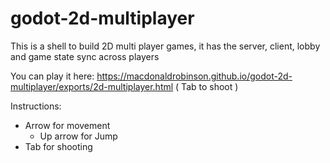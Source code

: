 # godot-2d-multiplayer
This is a shell to build 2D multi player games, it has the server, client, lobby and game state sync across players

You can play it here: https://macdonaldrobinson.github.io/godot-2d-multiplayer/exports/2d-multiplayer.html ( Tab to shoot )


Instructions:

- Arrow for movement
  - Up arrow for Jump
- Tab for shooting
